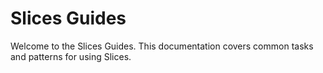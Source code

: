 # Slices Guides

Welcome to the Slices Guides. This documentation covers common tasks and patterns for using Slices.
